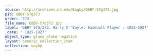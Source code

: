 ```yaml
---
source: http://archives.nd.edu/Bagby/GBBY-57g373.jpg
pid: GBBY-57g373
order: '373'
file_name: GBBY-57g373.jpg
label: 'GBBY 57G/373: Harry O''Boyle: Baseball Player - 1925-1927'
_date: " 1925-1927"
object_type: glass plate negative
layout: generic_collection_item
collection: bagby
---
```

